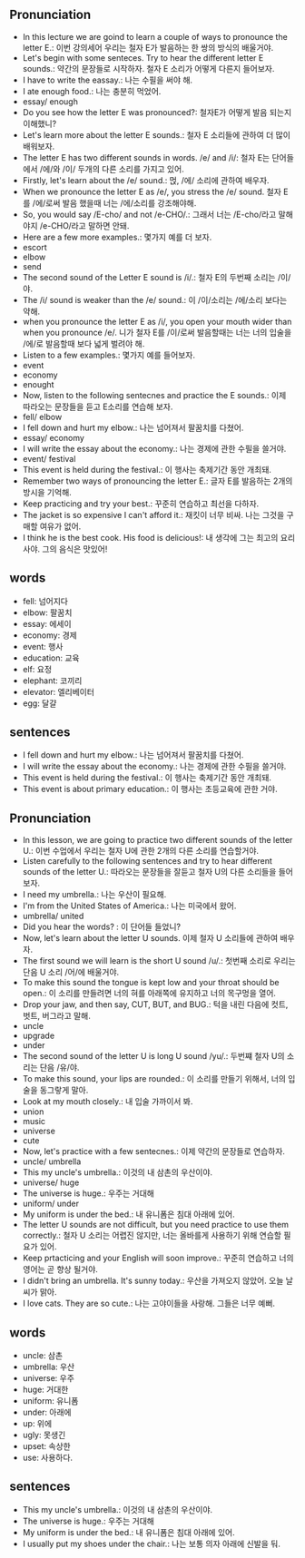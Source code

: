 ## Pronunciation
- In this lecture we are goind to learn a couple of ways to pronounce the letter E.: 이번 강의세어 우리는 철자 E가 발음하는 한 쌍의 방식의 배울거야.
- Let's begin with some senteces. Try to hear the different letter E sounds.: 약간의 문장들로 시작하자. 철자 E 소리가 어떻게 다른지 들어보자.
- I have to write the eassay.: 나는 수필을 써야 해.
- I ate enough food.: 나는 충분히 먹었어.
- essay/ enough
- Do you see how the letter E was pronounced?: 철자E가 어떻게 발음 되는지 이해했니?
- Let's learn more about the letter E sounds.: 철자 E 소리들에 관하여 더 많이 배워보자.
- The letter E has two different sounds in words. /e/ and /i/: 철자 E는 단어들에서 /에/와 /이/ 두개의 다른 소리를 가지고 있어.
- Firstly, let's learn about the /e/ sound.: 먽, /에/ 소리에 관하여 배우자.
- When we pronounce the letter E as /e/, you stress the /e/ sound.  철자 E를 /에/로써 발음 했을때 너는 /에/소리를 강조해야해.
- So, you would say /E-cho/ and not /e-CHO/.: 그래서 너는 /E-cho/라고 말해야지 /e-CHO/라고 말하면 안돼.
- Here are a few more examples.: 몇가지 예를 더 보자.
- escort
- elbow
- send
- The second sound of the Letter E sound is /i/.: 철자 E의 두번째 소리는 /이/야.
- The /i/ sound is weaker than the /e/ sound.: 이 /이/소리는 /에/소리 보다는 약해.
- when you pronounce the letter E as /i/, you open your mouth wider than when you pronounce /e/. 니가 철자 E를 /이/로써 발음할때는 너는 너의 입술을 /에/로 발음할때 보다 넓게 벌려야 해.
- Listen to a few examples.: 몇가지 예를 들어보자.
- event
- economy
- enought
- Now, listen to the following sentecnes and practice the E sounds.: 이제 따라오는 문장들을 듣고 E소리를 연습해 보자.
- fell/ elbow
- I fell down and hurt my elbow.: 나는 넘어져서 팔꿈치를 다쳤어.
- essay/ economy
- I will write the essay about the economy.: 나는 경제에 관한 수필을 쓸거야.
- event/ festival
- This event is held during the festival.: 이 행사는 축제기간 동안 개최돼.
- Remember two ways of pronouncing the letter E.: 글자 E를 발음하는 2개의 방시을 기억해.
- Keep practicing and try your best.: 꾸준히 연습하고 최선을 다하자.
- The jacket is so expensive I can't afford it.: 재킷이 너무 비싸. 나는 그것을 구매할 여유가 없어.
- I think he is the best cook. His food is delicious!: 내 생각에 그는 최고의 요리사야. 그의 음식은 맛있어!

## words
- fell: 넘어지다
- elbow: 팔꿈치
- essay: 에세이
- economy: 경제
- event: 행사
- education: 교육
- elf: 요정
- elephant: 코끼리
- elevator: 엘리베이터
- egg: 달걀

## sentences
- I fell down and hurt my elbow.: 나는 넘어져서 팔꿈치를 다쳤어.
- I will write the essay about the economy.: 나는 경제에 관한 수필을 쓸거야.
- This event is held during the festival.: 이 행사는 축제기간 동안 개최돼.
- This event is about primary education.: 이 행사는 초등교육에 관한 거야. 

## Pronunciation
- In this lesson, we are going to practice two different sounds of the letter U.: 이번 수업에서 우리는 철자 U에 관한 2개의 다른 소리를 연습할거야.
- Listen carefully to the following sentences and try to hear different sounds of the letter U.: 따라오는 문장들을 잘듣고 철자 U의 다른 소리들을 들어보자.
- I need my umbrella.: 나는 우산이 필요해.
- I'm from the United States of America.: 나는 미국에서 왔어.
- umbrella/ united
- Did you hear the words? : 이 단어들 들었니?
- Now, let's learn about the letter U sounds. 이제 철자 U 소리들에 관하여 배우자.
- The first sound we will learn is the short U sound /u/.: 첫번째 소리로 우리는 단음 U 소리 /어/에 배울거야.
- To make this sound the tongue is kept low and your throat should be open.: 이 소리를 만들려면 너의 혀를 아래쪽에 유지하고 너의 목구멍을 열어.
- Drop your jaw, and then say, CUT, BUT, and BUG.: 턱을 내린 다음에 컷트, 벗트, 버그라고 말해.
- uncle
- upgrade
- under
- The second sound of the letter U is long U sound /yu/.: 두번쨰 철자 U의 소리는 단음 /유/야.
- To make this sound, your lips are rounded.: 이 소리를 만들기 위해서, 너의 입술을 동그랗게 말아.
- Look at my mouth closely.: 내 입술 가까이서 봐.
- union
- music
- universe
- cute
- Now, let's practice with a few sentecnes.: 이제 약간의 문장들로 연습하자.
- uncle/ umbrella
- This my uncle's umbrella.: 이것의 내 삼촌의 우산이야.
- universe/ huge
- The universe is huge.: 우주는 거대해
- uniform/ under
- My uniform is under the bed.: 내 유니폼은 침대 아래에 있어.
- The letter U sounds are not difficult, but you need practice to use them correctly.: 철자 U 소리는 어렵진 않지만, 너는 올바를게 사용하기 위해 연습할 필요가 있어.
- Keep prtacticing and your English will soon improve.: 꾸준히 연습하고 너의 영어는 곧 향상 될거야.
- I didn't bring an umbrella. It's sunny today.: 우산을 가져오지 않았어. 오늘 날씨가 맑아.
- I love cats. They are so cute.:  나는 고야이들을 사랑해. 그들은 너무 예뻐.

## words
- uncle: 삼촌
- umbrella: 우산
- universe: 우주
- huge: 거대한
- uniform: 유니폼
- under: 아래에
- up: 위에
- ugly: 못생긴
- upset: 속상한
- use: 사용하다.

## sentences
- This my uncle's umbrella.: 이것의 내 삼촌의 우산이야.
- The universe is huge.: 우주는 거대해
- My uniform is under the bed.: 내 유니폼은 침대 아래에 있어.
- I usually put my shoes under the chair.: 나는 보통 의자 아래에 신발을 둬.

